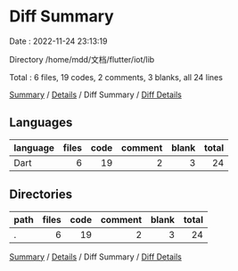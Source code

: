 # Diff Summary

Date : 2022-11-24 23:13:19

Directory /home/mdd/文档/flutter/iot/lib

Total : 6 files,  19 codes, 2 comments, 3 blanks, all 24 lines

[Summary](results.md) / [Details](details.md) / Diff Summary / [Diff Details](diff-details.md)

## Languages
| language | files | code | comment | blank | total |
| :--- | ---: | ---: | ---: | ---: | ---: |
| Dart | 6 | 19 | 2 | 3 | 24 |

## Directories
| path | files | code | comment | blank | total |
| :--- | ---: | ---: | ---: | ---: | ---: |
| . | 6 | 19 | 2 | 3 | 24 |

[Summary](results.md) / [Details](details.md) / Diff Summary / [Diff Details](diff-details.md)